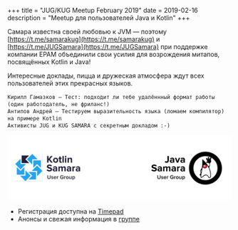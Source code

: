 +++
title = "JUG/KUG Meetup February 2019"
date = 2019-02-16
description = "Meetup для пользователей Java и Kotlin"
+++

Самара известна своей любовью к JVM — поэтому 
[https://t.me/samarakug](https://t.me/samarakug) и [https://t.me/JUGSamara](https://t.me/JUGSamara)
 при поддержке компании EPAM объединили свои усилия для возрождения митапов, посвящённых
  Kotlin и Java!

<!-- more -->

Интересные доклады, пицца и дружеская атмосфера ждут всех пользователей этих прекрасных языков.

    Кирилл Гамазков — Тест: подходит ли тебе удалённный формат работы (один работодатель, не фриланс!)
    Антипов Андрей — Тестируем выразительность языка (ломаем компилятор) на примере Kotlin
    Активисты JUG и KUG SAMARA с секретным докладом :-)

![KUG/JUG Meetup Logo](/events/jug_kug_meetup.jpg)

- Регистрация доступна на [Timepad](https://samara-it-community.timepad.ru/event/897399/)
- Анонсы и свежая информация в [группе](https://vk.com/event177458843)
